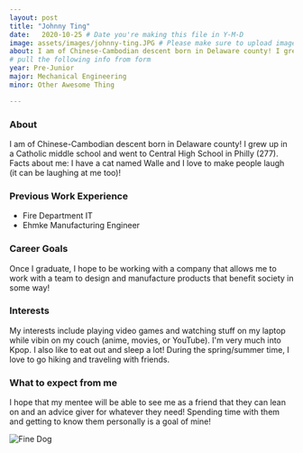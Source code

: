 ```yaml
---
layout: post
title: "Johnny Ting"
date:   2020-10-25 # Date you're making this file in Y-M-D
image: assets/images/johnny-ting.JPG # Please make sure to upload image in /assets/images/fname-lastname.ext format 
about: I am of Chinese-Cambodian descent born in Delaware county! I grew up in a Catholic middle school and went to Central High School in Philly (277). Facts about me -- I have a cat named Walle and I love to make people laugh (it can be laughing at me too)! # "Briefly describe yourself"
# pull the following info from form
year: Pre-Junior
major: Mechanical Engineering
minor: Other Awesome Thing

---
```


### About

I am of Chinese-Cambodian descent born in Delaware county! I grew up in a Catholic middle school and went to Central High School in Philly (277). Facts about me: I have a cat named Walle and I love to make people laugh (it can be laughing at me too)!

### Previous Work Experience
- Fire Department IT
- Ehmke Manufacturing Engineer

### Career Goals

Once I graduate, I hope to be working with a company that allows me to work with a team to design and manufacture products that benefit society in some way!

### Interests

My interests include playing video games and watching stuff on my laptop while vibin on my couch (anime, movies, or YouTube). I'm very much into Kpop. I also like to eat out and sleep a lot! During the spring/summer time, I love to go hiking and traveling with friends. 

### What to expect from me

I hope that my mentee will be able to see me as a friend that they can lean on and an advice giver for whatever they need!  Spending time with them and getting to know them personally is a goal of mine! 

<div class="text-center my-5">
    <img src="{{ "assets/images/johnny-ting.JPG" | absolute_url }}" alt="Fine Dog" class="rounded post-img" />
</div>